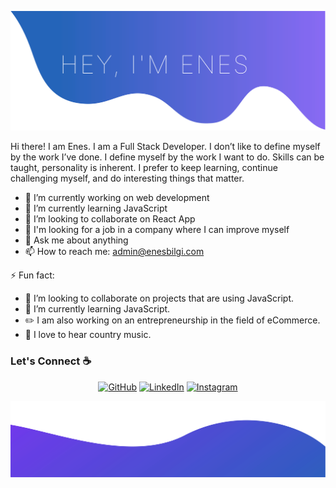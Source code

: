 ![alt text](top.svg)

Hi there! I am Enes. I am a Full Stack Developer. I don’t like to define myself by the work I’ve done. I define myself by the work I want to do. Skills can be taught, personality is inherent. I prefer to keep learning, continue challenging myself, and do interesting things that matter.


- 🔭 I’m currently working on web development
- 🌱 I’m currently learning JavaScript
- 👯 I’m looking to collaborate on React App
- 🤔 I'm looking for a job in a company where I can improve myself
- 💬 Ask me about anything
- 📫 How to reach me: admin@enesbilgi.com


⚡ Fun fact:
- 👯 I’m looking to collaborate on projects that are using JavaScript.
- 🌱 I’m currently learning JavaScript.
- :pencil2: I am also working on an entrepreneurship in the field of eCommerce.
- :musical_note: I love to hear country music.


### Let's Connect :coffee:
<p align="center">
	<a href="https://github.com/enoxie"><img src="https://img.icons8.com/bubbles/50/000000/github.png" alt="GitHub"/></a>
	<a href="https://www.linkedin.com/in/enesbilgi/"><img src="https://img.icons8.com/bubbles/50/000000/linkedin.png" alt="LinkedIn"/></a>
	<a href="https://www.instagram.com/enoxie2k23"><img src="https://img.icons8.com/bubbles/50/000000/instagram.png" alt="Instagram"/></a>
</p>

![alt text](bottom.svg)

